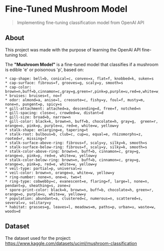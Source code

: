 # Fine-Tuned Mushroom Model
> Implementing fine-tuning classification model from OpenAI API

## About
This project was made with the purpose of learning the OpenAI API fine-tuning tool.

The **"Mushroom Model"** is a fine-tuned model that classifies if a mushroom is edible 'e' or poisonous 'p', 
based on: 
````
* cap-shape: bell=b, conical=c, convex=x, flat=f, knobbed=k, suken=s
* cap-surface: fibrous=f, grooves=g, scaly=y, smooth=s
* cap-color: brown=n,buff=b,cinnamon=c,gray=g,green=r,pink=p,purple=u,red=e,white=w,yellow=y
* bruises: bruises=t, no=f
* odor: almond=a, anise=l, creosote=c, fishy=y, foul=f, musty=m, none=n, pungent=p, spicy=s
* gill-attachment: attached=a, descending=d, free=f, notched=n
* gill-spacing: close=c, crowded=w, distant=d
* gill-size: broad=b, narrow=n
* gill-color: black=k, brown=n, buff=b, chocolate=h, gray=g,  green=r, orange=o, pink=p, purple=u, red=e, white=w, yellow=y
* stalk-shape: enlarging=e, tapering=t
* stalk-root: bulbous=b, club=c, cup=u, equal=e, rhizomorphs=z, rooted=r, missing=?
* stalk-surface-above-ring: fibrous=f, scaly=y, silky=k, smooth=s
* stalk-surface-below-ring: fibrous=f, scaly=y, silky=k, smooth=s
* stalk-color-above-ring: brown=n, buff=b, cinnamon=c, gray=g, orange=o, pink=p, red=e, white=w, yellow=y
* stalk-color-below-ring: brown=n, buff=b, cinnamon=c, gray=g, orange=o, pink=p, red=e, white=w, yellow=y
* veil-type: partial=p, universal=u
* veil-color: brown=n, orange=o, white=w, yellow=y
* ring-number: none=n, one=o, two=t
* ring-type: cobwebby=c, evanescent=e, flaring=f, large=l, none=n, pendant=p, sheathing=s, zone=z
* spore-print-color: black=k, brown=n, buff=b, chocolate=h, green=r, orange=o, purple=u, white=w, yellow=y
* population: abundant=a, clustered=c, numerous=n, scattered=s, several=v, solitary=y
* habitat: grasses=g, leaves=l, meadows=m, paths=p, urban=u, waste=w, woods=d
````
## Dataset
The dataset used for the project: https://www.kaggle.com/datasets/uciml/mushroom-classification
